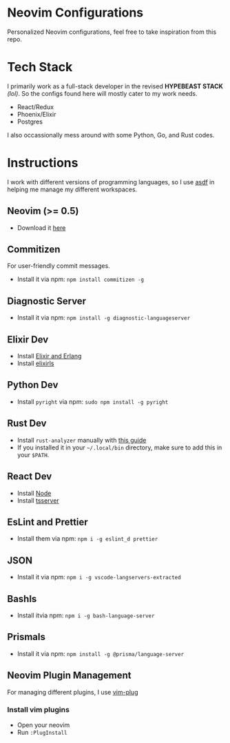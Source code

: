 # Neovim Configurations

Personalized Neovim configurations, feel free to take inspiration from this repo.

# Tech Stack

I primarily work as a full-stack developer in the revised **HYPEBEAST STACK** _(lol)_. So the configs found here will mostly cater to my work needs.

- React/Redux
- Phoenix/Elixir
- Postgres

I also occassionally mess around with some Python, Go, and Rust codes.

# Instructions

I work with different versions of programming languages, so I use [asdf](http://asdf-vm.com/guide/getting-started.html#_2-download-asdf) in helping
me manage my different workspaces.

## Neovim (>= 0.5)

- Download it [here](https://github.com/neovim/neovim/wiki/Installing-Neovim)

## Commitizen

For user-friendly commit messages.

- Install it via npm: `npm install commitizen -g`

## Diagnostic Server

- Install it via npm: `npm install -g diagnostic-languageserver`

## Elixir Dev

- Install [Elixir and Erlang](https://elixir-lang.org/install.html)
- Install [elixirls](https://github.com/neovim/nvim-lspconfig/blob/master/CONFIG.md#elixirls)

## Python Dev

- Install `pyright` via npm: `sudo npm install -g pyright`

## Rust Dev

- Install `rust-analyzer` manually with [this guide](https://rust-analyzer.github.io/manual.html#installation)
- If you installed it in your `~/.local/bin` directory, make sure to add this in your `$PATH`.

## React Dev

- Install [Node](https://nodejs.org/en/download/)
- Install [tsserver](https://github.com/neovim/nvim-lspconfig/blob/master/CONFIG.md#tsserver)

## EsLint and Prettier

- Install them via npm: `npm i -g eslint_d prettier`

## JSON

- Install it via npm: `npm i -g vscode-langservers-extracted`

## Bashls

- Install itvia npm: `npm i -g bash-language-server`

## Prismals

- Install it via npm: `npm install -g @prisma/language-server`

## Neovim Plugin Management

For managing different plugins, I use [vim-plug](https://github.com/junegunn/vim-plug#neovim)

### Install vim plugins

- Open your neovim
- Run `:PlugInstall`
